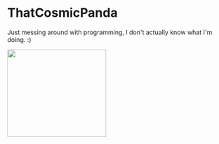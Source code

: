 # ThatCosmicPanda

Just messing around with programming, I don't actually know what I'm doing. :)

<img src="https://i.imgur.com/V9a4eZy.png" width="225" height="200" />

